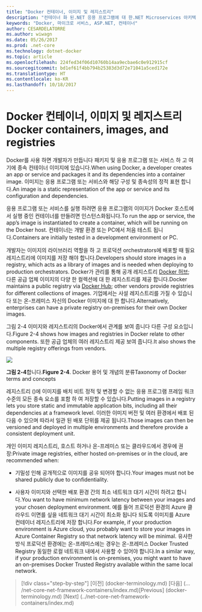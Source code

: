 ```yaml
---
title: "Docker 컨테이너, 이미지 및 레지스트리"
description: "컨테이너 화 된.NET 응용 프로그램에 대 한.NET Microservices 아키텍처 | Docker 컨테이너, 이미지 및 레지스트리"
keywords: "Docker, 마이크로 서비스, ASP.NET, 컨테이너"
author: CESARDELATORRE
ms.author: wiwagn
ms.date: 05/26/2017
ms.prod: .net-core
ms.technology: dotnet-docker
ms.topic: article
ms.openlocfilehash: 224fed34f06d10760b14aa9ecbae6c0e912915cf
ms.sourcegitcommit: bd1ef61f4bb794b25383d3d72e71041a5ced172e
ms.translationtype: HT
ms.contentlocale: ko-KR
ms.lasthandoff: 10/18/2017
---
```

# <a name="docker-containers-images-and-registries"></a><span data-ttu-id="ca1b8-104">Docker 컨테이너, 이미지 및 레지스트리</span><span class="sxs-lookup"><span data-stu-id="ca1b8-104">Docker containers, images, and registries</span></span>

<span data-ttu-id="ca1b8-105">Docker를 사용 하면 개발자가 만듭니다 패키지 및 응용 프로그램 또는 서비스 하 고 여기에 종속 컨테이너 이미지에 있습니다.</span><span class="sxs-lookup"><span data-stu-id="ca1b8-105">When using Docker, a developer creates an app or service and packages it and its dependencies into a container image.</span></span> <span data-ttu-id="ca1b8-106">이미지는 응용 프로그램 또는 서비스와 해당 구성 및 종속성의 정적 표현 합니다.</span><span class="sxs-lookup"><span data-stu-id="ca1b8-106">An image is a static representation of the app or service and its configuration and dependencies.</span></span>

<span data-ttu-id="ca1b8-107">응용 프로그램 또는 서비스를 실행 하려면 응용 프로그램의 이미지가 Docker 호스트에서 실행 중인 컨테이너를 만들려면 인스턴스화됩니다.</span><span class="sxs-lookup"><span data-stu-id="ca1b8-107">To run the app or service, the app’s image is instantiated to create a container, which will be running on the Docker host.</span></span> <span data-ttu-id="ca1b8-108">컨테이너는 개발 환경 또는 PC에서 처음 테스트 됩니다.</span><span class="sxs-lookup"><span data-stu-id="ca1b8-108">Containers are initially tested in a development environment or PC.</span></span>

<span data-ttu-id="ca1b8-109">개발자는 이미지의 라이브러리 역할을 하 고 프로덕션 orchestrators에 배포할 때 필요 레지스트리에 이미지를 저장 해야 합니다.</span><span class="sxs-lookup"><span data-stu-id="ca1b8-109">Developers should store images in a registry, which acts as a library of images and is needed when deploying to production orchestrators.</span></span> <span data-ttu-id="ca1b8-110">Docker가 관리를 통해 공개 레지스트리 [Docker 허브](https://hub.docker.com/); 다른 공급 업체 이미지의 다양 한 컬렉션에 대 한 레지스트리를 제공 합니다.</span><span class="sxs-lookup"><span data-stu-id="ca1b8-110">Docker maintains a public registry via [Docker Hub](https://hub.docker.com/); other vendors provide registries for different collections of images.</span></span> <span data-ttu-id="ca1b8-111">기업에서는 사설 레지스트리를 가질 수 있습니다 또는 온-프레미스 자신의 Docker 이미지에 대 한 합니다.</span><span class="sxs-lookup"><span data-stu-id="ca1b8-111">Alternatively, enterprises can have a private registry on-premises for their own Docker images.</span></span>

<span data-ttu-id="ca1b8-112">그림 2-4 이미지와 레지스트리의 Docker에서 관계를 보여 줍니다 다른 구성 요소입니다.</span><span class="sxs-lookup"><span data-stu-id="ca1b8-112">Figure 2-4 shows how images and registries in Docker relate to other components.</span></span> <span data-ttu-id="ca1b8-113">또한 공급 업체의 여러 레지스트리 제공 보여 줍니다.</span><span class="sxs-lookup"><span data-stu-id="ca1b8-113">It also shows the multiple registry offerings from vendors.</span></span>

![](./media/image5.PNG)

<span data-ttu-id="ca1b8-114">**그림 2-4**합니다.</span><span class="sxs-lookup"><span data-stu-id="ca1b8-114">**Figure 2-4**.</span></span> <span data-ttu-id="ca1b8-115">Docker 용어 및 개념의 분류</span><span class="sxs-lookup"><span data-stu-id="ca1b8-115">Taxonomy of Docker terms and concepts</span></span>

<span data-ttu-id="ca1b8-116">레지스트리 ()에 이미지를 배치 비트 정적 및 변경할 수 없는 응용 프로그램 프레임 워크 수준의 모든 종속 요소를 포함 하 여 저장할 수 있습니다.</span><span class="sxs-lookup"><span data-stu-id="ca1b8-116">Putting images in a registry lets you store static and immutable application bits, including all their dependencies at a framework level.</span></span> <span data-ttu-id="ca1b8-117">이러한 이미지 버전 및 여러 환경에서 배포 된 다음 수 있으며 따라서 일관 된 배포 단위를 제공 됩니다.</span><span class="sxs-lookup"><span data-stu-id="ca1b8-117">Those images can then be versioned and deployed in multiple environments and therefore provide a consistent deployment unit.</span></span>

<span data-ttu-id="ca1b8-118">개인 이미지 레지스트리, 호스트 하거나 온-프레미스 또는 클라우드에서 경우에 권장:</span><span class="sxs-lookup"><span data-stu-id="ca1b8-118">Private image registries, either hosted on-premises or in the cloud, are recommended when:</span></span>

-   <span data-ttu-id="ca1b8-119">기밀성 인해 공개적으로 이미지를 공유 되어야 합니다.</span><span class="sxs-lookup"><span data-stu-id="ca1b8-119">Your images must not be shared publicly due to confidentiality.</span></span>

-   <span data-ttu-id="ca1b8-120">사용자 이미지와 선택한 배포 환경 간의 최소 네트워크 대기 시간이 하려고 합니다.</span><span class="sxs-lookup"><span data-stu-id="ca1b8-120">You want to have minimum network latency between your images and your chosen deployment environment.</span></span> <span data-ttu-id="ca1b8-121">예를 들어 프로덕션 환경의 Azure 클라우드 이면를 싶을 네트워크 대기 시간이 최소화 됩니다 되도록 이미지를 Azure 컨테이너 레지스트리에 저장 합니다.</span><span class="sxs-lookup"><span data-stu-id="ca1b8-121">For example, if your production environment is Azure cloud, you probably want to store your images in Azure Container Registry so that network latency will be minimal.</span></span> <span data-ttu-id="ca1b8-122">유사한 방식 프로덕션 환경에는 온-프레미스에는 경우는 온-프레미스 Docker Trusted Registry 동일한 로컬 네트워크 내에서 사용할 수 있어야 합니다.</span><span class="sxs-lookup"><span data-stu-id="ca1b8-122">In a similar way, if your production environment is on-premises, you might want to have an on-premises Docker Trusted Registry available within the same local network.</span></span>

>[!div class="step-by-step"]
<span data-ttu-id="ca1b8-123">[이전] (docker-terminology.md) [다음] (... /net-core-net-framework-containers/index.md)</span><span class="sxs-lookup"><span data-stu-id="ca1b8-123">[Previous] (docker-terminology.md) [Next] (../net-core-net-framework-containers/index.md)</span></span>
